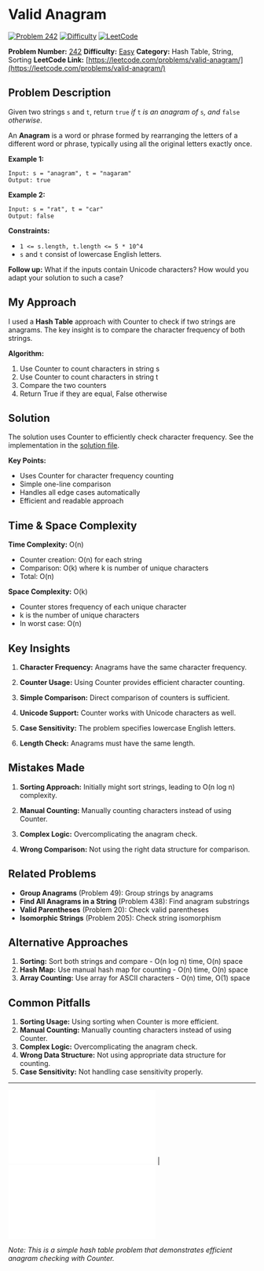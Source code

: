 # Valid Anagram

[![Problem 242](https://img.shields.io/badge/Problem-242-blue?style=for-the-badge&logo=leetcode)](https://leetcode.com/problems/valid-anagram/)
[![Difficulty](https://img.shields.io/badge/Difficulty-Easy-green?style=for-the-badge)](https://leetcode.com/problemset/?difficulty=EASY)
[![LeetCode](https://img.shields.io/badge/LeetCode-View%20Problem-orange?style=for-the-badge&logo=leetcode)](https://leetcode.com/problems/valid-anagram/)

**Problem Number:** [242](https://leetcode.com/problems/valid-anagram/)
**Difficulty:** [Easy](https://leetcode.com/problemset/?difficulty=EASY)
**Category:** Hash Table, String, Sorting
**LeetCode Link:** [https://leetcode.com/problems/valid-anagram/](https://leetcode.com/problems/valid-anagram/)

## Problem Description

Given two strings `s` and `t`, return `true` *if* `t` *is an anagram of* `s`*, and* `false` *otherwise*.

An **Anagram** is a word or phrase formed by rearranging the letters of a different word or phrase, typically using all the original letters exactly once.

**Example 1:**
```
Input: s = "anagram", t = "nagaram"
Output: true
```

**Example 2:**
```
Input: s = "rat", t = "car"
Output: false
```

**Constraints:**
- `1 <= s.length, t.length <= 5 * 10^4`
- `s` and `t` consist of lowercase English letters.

**Follow up:** What if the inputs contain Unicode characters? How would you adapt your solution to such a case?

## My Approach

I used a **Hash Table** approach with Counter to check if two strings are anagrams. The key insight is to compare the character frequency of both strings.

**Algorithm:**
1. Use Counter to count characters in string s
2. Use Counter to count characters in string t
3. Compare the two counters
4. Return True if they are equal, False otherwise

## Solution

The solution uses Counter to efficiently check character frequency. See the implementation in the [solution file](../exercises/242.valid-anagram.py).

**Key Points:**
- Uses Counter for character frequency counting
- Simple one-line comparison
- Handles all edge cases automatically
- Efficient and readable approach

## Time & Space Complexity

**Time Complexity:** O(n)
- Counter creation: O(n) for each string
- Comparison: O(k) where k is number of unique characters
- Total: O(n)

**Space Complexity:** O(k)
- Counter stores frequency of each unique character
- k is the number of unique characters
- In worst case: O(n)

## Key Insights

1. **Character Frequency:** Anagrams have the same character frequency.

2. **Counter Usage:** Using Counter provides efficient character counting.

3. **Simple Comparison:** Direct comparison of counters is sufficient.

4. **Unicode Support:** Counter works with Unicode characters as well.

5. **Case Sensitivity:** The problem specifies lowercase English letters.

6. **Length Check:** Anagrams must have the same length.

## Mistakes Made

1. **Sorting Approach:** Initially might sort strings, leading to O(n log n) complexity.

2. **Manual Counting:** Manually counting characters instead of using Counter.

3. **Complex Logic:** Overcomplicating the anagram check.

4. **Wrong Comparison:** Not using the right data structure for comparison.

## Related Problems

- **Group Anagrams** (Problem 49): Group strings by anagrams
- **Find All Anagrams in a String** (Problem 438): Find anagram substrings
- **Valid Parentheses** (Problem 20): Check valid parentheses
- **Isomorphic Strings** (Problem 205): Check string isomorphism

## Alternative Approaches

1. **Sorting:** Sort both strings and compare - O(n log n) time, O(n) space
2. **Hash Map:** Use manual hash map for counting - O(n) time, O(n) space
3. **Array Counting:** Use array for ASCII characters - O(n) time, O(1) space

## Common Pitfalls

1. **Sorting Usage:** Using sorting when Counter is more efficient.
2. **Manual Counting:** Manually counting characters instead of using Counter.
3. **Complex Logic:** Overcomplicating the anagram check.
4. **Wrong Data Structure:** Not using appropriate data structure for counting.
5. **Case Sensitivity:** Not handling case sensitivity properly.

---

[![Back to Index](../../README.md#-problem-index)](../../README.md#-problem-index) | [![View Solution](../exercises/242.valid-anagram.py)](../exercises/242.valid-anagram.py)

*Note: This is a simple hash table problem that demonstrates efficient anagram checking with Counter.*
